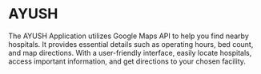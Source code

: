 # AYUSH
The AYUSH Application utilizes Google Maps API to help you find nearby hospitals. It provides essential details such as operating hours, bed count, and map directions. With a user-friendly interface, easily locate hospitals, access important information, and get directions to your chosen facility.
